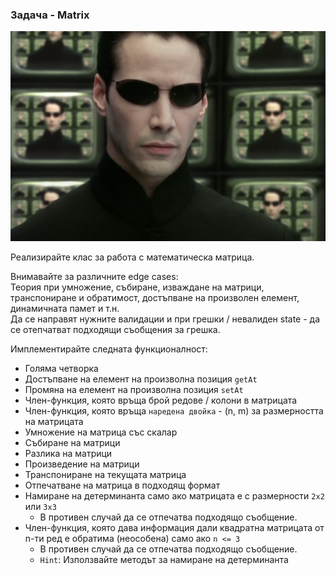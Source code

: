 ### Задача - Matrix

![](Res/matrix.jpeg)

Реализирайте клас за работа с математическа матрица.

Внимавайте за различните edge cases:  
Теория при умножение, събиране, изваждане на матрици, транспониране и обратимост, достъпване на произволен елемент, динамичната памет и т.н.  
Да се направят нужните валидации и при грешки / невалиден state - да се отепчатват подходящи съобщения за грешка.

Имплементирайте следната функционалност:

- Голяма четворка
- Достъпване на елемент на произволна позиция `getAt`
- Промяна на елемент на произволна позиция `setAt`
- Член-функция, която връща брой редове / колони в матрицата
- Член-функция, която връща `наредена двойка` - (n, m) за размерността на матрицата 
- Умножение на матрица със скалар
- Събиране на матрици
- Разлика на матрици
- Произведение на матрици
- Транспониране на текущата матрица
- Отпечатване на матрица в подходящ формат
- Намиране на детерминанта само ако матрицата е с размерности `2x2` или `3x3`
  - В противен случай да се отпечатва подходящо съобщение.
- Член-функция, която дава информация дали квадратна матрицата от n-ти ред е обратима (неособена) само ако `n <= 3`
  - В противен случай да се отпечатва подходящо съобщение.
  - `Hint`: Използвайте методът за намиране на детерминанта 



